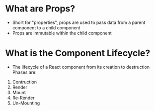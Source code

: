 # What are Props?
- Short for "properties", props are used to pass data from a parent component to a child component
- Props are immutable within the child component
# What is the Component Lifecycle?
- The lifecycle of a React component from its creation to destruction
Phases are:
1. Contruction
2. Render
3. Mount
4. Re-Render
5. Un-Mounting